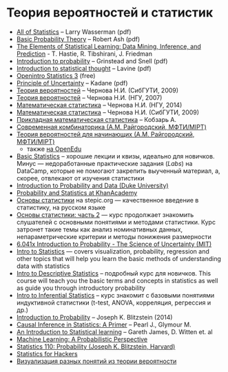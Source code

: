 # Теория вероятностей и статистик

* [All of Statistics](http://www.ucl.ac.uk/~rmjbale/Stat/wasserman2.pdf) – Larry Wasserman (pdf)
* [Basic Probability Theory](http://www.math.uiuc.edu/~r-ash/BPT/BPT.pdf) – Robert Ash (pdf)
* [The Elements of Statistical Learning: Data Mining, Inference, and Prediction](http://www.e-booksdirectory.com/details.php?ebook=3267) - T. Hastie, R. Tibshirani, J. Friedman
* [Introduction to probability](http://math.dartmouth.edu/~prob/prob/prob.pdf) – Grinstead and Snell (pdf)
* [Introduction to statistical thought](https://www.math.umass.edu/%7Elavine/Book/book.pdf) – Lavine (pdf)
* [Openintro Statistics 3](https://www.openintro.org/stat/textbook.php) (free)
* [Principle of Uncertainty](http://uncertainty.stat.cmu.edu/wp-content/uploads/2011/05/principles-of-uncertainty.pdf) – Kadane (pdf)
* [Теория вероятностей](http://www.nsu.ru/mmf/tvims/chernova/sibguti/tv-sibguti.pdf) – Чернова Н.И. (СибГУТИ, 2009)
* [Теория вероятностей](http://www.nsu.ru/mmf/tvims/chernova/tv/tv_nsu07.pdf) – Чернова Н.И. (НГУ, 2007)
* [Математическая статистика](http://www.nsu.ru/mmf/tvims/chernova/ms/ms_nsu14.pdf) – Чернова Н.И. (НГУ, 2014)
* [Математическая статистика](http://www.nsu.ru/mmf/tvims/chernova/sibguti/ms-sibguti.pdf) – Чернова Н.И. (СибГУТИ, 2009)
* [Прикладная математическая статистика](http://www.ozon.ru/context/detail/id/18048756/) – Кобзарь А.
* [Современная комбинаторика (А.М. Райгородский, МФТИ/MIPT)](https://www.coursera.org/learn/modern-combinatorics)
* [Теория вероятностей для начинающих (А.М. Райгородский, МФТИ/MIPT)](https://www.coursera.org/learn/probability-theory-basics/)
    * также [на OpenEdu](https://openedu.ru/course/mipt/PROBTH/)
* [Basic Statistics](https://www.coursera.org/learn/basic-statistics) – хорошие лекции и квизы, идеально для новичков. Минус — недоработанные практические задания (_Labs_) на DataCamp, которые не помогают закрепить выученный материал, а, скорее, отвлекают от изучения статистики
* [Introduction to Probability and Data (Duke University)](https://www.coursera.org/learn/probability-intro/home/welcome)
* [Probability and Statistics at KhanAcademy](https://www.khanacademy.org/math/probability)
* [Основы статистики](https://stepic.org/course/76) на stepic.org — качественное введение в статистику, на русском языке
* [Основы статистики: часть 2](https://stepic.org/course/Основы-статистики-Часть-2-524) — курс продолжает знакомить слушателей с основными понятиями и методами статистики. Курс затронет такие темы как анализ номинативных данных, непараметрические критерии и методы понижения размерности
* [6.041x Introduction to Probability - The Science of Uncertainty (MIT)](https://www.edx.org/course/introduction-probability-science-mitx-6-041x-1)
* [Intro to Statistics](https://www.udacity.com/courses/st101) — covers visualization, probability, regression and other topics that will help you learn the basic methods of understanding data with statistics
* [Intro to Descriptive Statistics](https://www.udacity.com/courses/ud827) – подробный курс для новичков. This course will teach you the basic terms and concepts in statistics as well as guide you through introductory probability
* [Intro to Inferential Statistics](https://www.udacity.com/courses/ud201) – курс знакомит с базовыми понятиями индуктивной статистики (t-test, ANOVA, корреляция, регрессия и др.)
* [Introduction to Probability](http://www.amazon.com/Introduction-Probability-Chapman-Statistical-Science/dp/1466575573/ref=pd_cp_14_1?ie=UTF8&refRID=0CF1J1X0J2JFR5JX7BYP) – Joseph K. Blitzstein (2014)
* [Causal Inference in Statistics: A Primer](http://eu.wiley.com/WileyCDA/WileyTitle/productCd-1119186846,subjectCd-ST2A.html) – Pearl J., Glymour M.
* [An Introduction to Statistical learning](http://www-bcf.usc.edu/~gareth/ISL/) – Gareth James, D. Witten et. al
* [Machine Learning: A Probabilistic Perspective](https://vk.com/doc-44016343_199213512?hash=2ad697dae93b3fea0e&dl=4fa59572a2f58a3219)
* [Statistics 110: Probability (Joseph K. Blitzstein, Harvard)](http://projects.iq.harvard.edu/stat110)
* [Statistics for Hackers](https://speakerdeck.com/jakevdp/statistics-for-hackers)
* [Визуализация разных понятий из теории вероятности](http://students.brown.edu/seeing-theory/)
